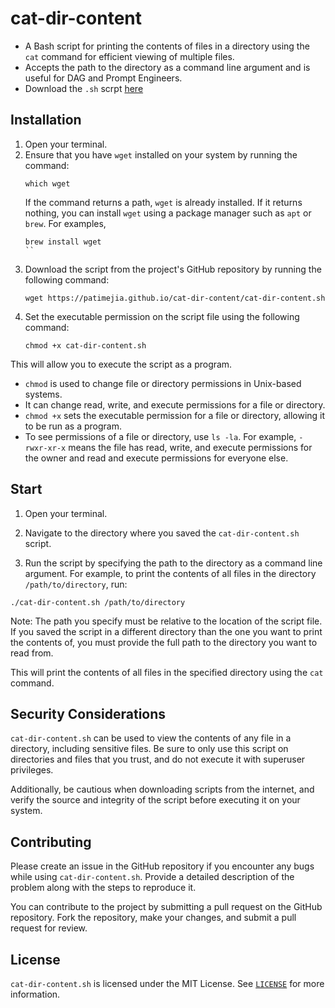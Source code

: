 # cat-dir-content

- A Bash script for printing the contents of files in a directory using the `cat` command for efficient viewing of multiple files.
- Accepts the path to the directory as a command line argument and is useful for DAG and Prompt Engineers.
- Download the `.sh` scrpt [here](https://patimejia.github.io/cat-dir-content/cat-dir-content.sh)

## Installation

1. Open your terminal.
2. Ensure that you have `wget` installed on your system by running the command:
   ```
   which wget
   ```
   If the command returns a path, `wget` is already installed. If it returns nothing, you can install `wget` using a package manager such as `apt` or `brew`. For examples, 
   ```
   brew install wget
   ``
3. Download the script from the project's GitHub repository by running the following command:
   ```
   wget https://patimejia.github.io/cat-dir-content/cat-dir-content.sh
   ```
4. Set the executable permission on the script file using the following command:
   ```
   chmod +x cat-dir-content.sh
   ```

This will allow you to execute the script as a program.

   - `chmod` is used to change file or directory permissions in Unix-based systems.
   - It can change read, write, and execute permissions for a file or directory.
   - `chmod +x` sets the executable permission for a file or directory, allowing it to be run as a program.
   - To see permissions of a file or directory, use `ls -la`. For example, `-rwxr-xr-x` means the file has read, write, and execute permissions for the owner and read and execute permissions for everyone else.


## Start

1. Open your terminal.

2. Navigate to the directory where you saved the `cat-dir-content.sh` script.

3. Run the script by specifying the path to the directory as a command line argument. For example, to print the contents of all files in the directory `/path/to/directory`, run:

```
./cat-dir-content.sh /path/to/directory
```

Note: The path you specify must be relative to the location of the script file. If you saved the script in a different directory than the one you want to print the contents of, you must provide the full path to the directory you want to read from.

This will print the contents of all files in the specified directory using the `cat` command.

## Security Considerations

`cat-dir-content.sh` can be used to view the contents of any file in a directory, including sensitive files. Be sure to only use this script on directories and files that you trust, and do not execute it with superuser privileges.

Additionally, be cautious when downloading scripts from the internet, and verify the source and integrity of the script before executing it on your system.

## Contributing

Please create an issue in the GitHub repository if you encounter any bugs while using `cat-dir-content.sh`. Provide a detailed description of the problem along with the steps to reproduce it.

You can contribute to the project by submitting a pull request on the GitHub repository. Fork the repository, make your changes, and submit a pull request for review.

## License

`cat-dir-content.sh` is licensed under the MIT License. See [`LICENSE`](https://github.com/patimejia/cat-dir-content/blob/main/LICENSE) for more information.
